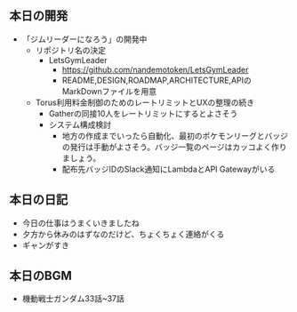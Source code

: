 ## 本日の開発
- 「ジムリーダーになろう」の開発中
  - リポジトリ名の決定
    - LetsGymLeader
      - https://github.com/nandemotoken/LetsGymLeader
      - README,DESIGN,ROADMAP,ARCHITECTURE,APIのMarkDownファイルを用意
  - Torus利用料金制御のためのレートリミットとUXの整理の続き
    - Gatherの同接10人をレートリミットにするとよさそう
    - システム構成検討
      - 地方の作成までいったら自動化、最初のポケモンリーグとバッジの発行は手動がよさそう。バッジ一覧のページはカッコよく作りましょう。
      - 配布先バッジIDのSlack通知にLambdaとAPI Gatewayがいる
      
## 本日の日記
- 今日の仕事はうまくいきましたね
- 夕方から休みのはずなのだけど、ちょくちょく連絡がくる
- ギャンがすき

## 本日のBGM
- 機動戦士ガンダム33話~37話